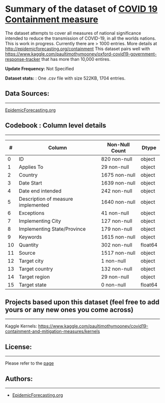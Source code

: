 # Summary of the dataset of [COVID 19 Containment measure](https://www.kaggle.com/paultimothymooney/covid19-containment-and-mitigation-measures)
The dataset attempts to cover all measures of national significance intended to reduce the transmission of COVID-19, in all the worlds nations.
This is work in progress. Currently there are > 1000 entries. More details at http://epidemicforecasting.org/containment
This dataset pairs well with https://www.kaggle.com/paultimothymooney/oxford-covid19-government-response-tracker that has more than 10,000 entires.

**Update Frequency:** Not Specified

**Dataset stats:** :
One .csv file with size 522KB, 1704 entries.

## Data Sources:
--------
 [EpidemicForecasting.org](http://epidemicforecasting.org/containment)

## Codebook : Column level details
---------

| #  | Column  | Non-Null Count | Dtype |
--- | ------   |-------------- | ----- |
 0  | ID        |820  non-null | object|
 1   |Applies To|29  non-null | object|
 2   |Country  |1675  non-null | object|
 3   |Date Start|1639  non-null | object|
 4  | Date end intended| 242  non-null  | object|
 5  | Description of measure implemented    | 1640  non-null  | object|
 6  | Exceptions| 41  non-null  | object|
 7  | Implementing City| 127  non-null  | object|
 8  | Implementing State/Province| 179 non-null  | object|
 9  |Keywords    | 1615 non-null  | object|
 10  | Quantity  | 302 non-null  | float64|
 11 | Source     | 1517 non-null  | object|
 12  | Target city | 1 non-null  | object|
 13  | Target country| 132 non-null  | object|
 14  | Target region | 29 non-null  | object|
 15  | Target state  | 0 non-null  | float64|


## Projects based upon this dataset (feel free to add yours or any new ones you come across)
---------
Kaggle Kernels: https://www.kaggle.com/paultimothymooney/covid19-containment-and-mitigation-measures/kernels


## License:
-------------
Please refer to the [page](https://creativecommons.org/publicdomain/zero/1.0/)

## Authors:
-------------
* [EpidemicForecasting.org](http://epidemicforecasting.org/about)

